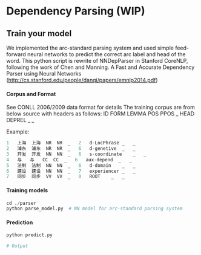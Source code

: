 Dependency Parsing (WIP)
==============================


Train your model
--------------------

We implemented the arc-standard parsing system and used 
simple feed-forward neural networks to predict the correct arc label and head of the word.
This python script is rewrite of NNDepParser in Stanford CoreNLP, following the work of Chen and Manning.
A Fast and Accurate Dependency Parser using Neural Networks
(http://cs.stanford.edu/people/danqi/papers/emnlp2014.pdf)

#### Corpus and Format
See CONLL 2006/2009 data format for details
The training corpus are from below source with headers as follows:
ID FORM LEMMA POS PPOS _ HEAD DEPREL _ _

Example:
```python
1	上海	上海	NR	NR	_	2	d-LocPhrase	_	_
2	浦东	浦东	NR	NR	_	6	d-genetive	_	_
3	开发	开发	NN	NN	_	6	s-coordinate	_	_
4	与	与	CC	CC	_	6	aux-depend	_	_
5	法制	法制	NN	NN	_	6	d-domain	_	_
6	建设	建设	NN	NN	_	7	experiencer	_	_
7	同步	同步	VV	VV	_	0	ROOT	_	_
```

#### Training models
```python
cd ./parser
python parse_model.py  # NN model for arc-standard parsing system 

```

#### Prediction
```python
python predict.py

# Output


```
